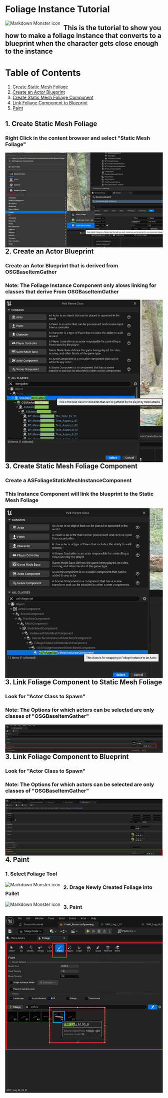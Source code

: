 # Foliage Instance Tutorial

<img src="header.png"
     alt="Markdown Monster icon"
     style="float: left; margin-right: 10px;" />
     
## This is the tutorial to show you how to make a foliage instance that converts to a blueprint when the character gets close enough to the instance

# Table of Contents
1. [Create Static Mesh Foliage](#Create-Static-Mesh-Foliage)
2. [Create an Actor Blueprint](#Create-an-Actor-Blueprint)
3. [Create Static Mesh Foliage Component](#Create-Static-Mesh-Foliage-Component)
4. [Link Foliage Component to Blueprint](#Link-Foliage-Component-to-Blueprint)
5. [Paint](#Paint)


## 1. Create Static Mesh Foliage
### Right Click in the content browser and select "Static Mesh Foliage"
<img src="CreateFoliage.png"
     alt="Markdown Monster icon"
     style="float: left; margin-right: 10px;" />

## 2. Create an Actor Blueprint
### Create an Actor Blueprint that is derived from OSGBaseItemGather
### Note: The Foliage Instance Component only alows linking for classes that derive From OSGBaseItemGather
<img src="CreateActor.png"
     alt="Markdown Monster icon"
     style="float: left; margin-right: 10px;" />
     
## 3. Create Static Mesh Foliage Component
### Create a ASFoliageStaticMeshInstanceComponent
### This Instance Component will link the blueprint to the Static Mesh Foliage
<img src="FoliageComponent.png"
     alt="Markdown Monster icon"
     style="float: left; margin-right: 10px;" />

## 3. Link Foliage Component to Static Mesh Foliage
### Look for "Actor Class to Spawn"
### Note: The Options for which actors can be selected are only classes of "OSGBaseItemGather"
<img src="LinkFoliageComponent.png"
     alt="Markdown Monster icon"
     style="float: left; margin-right: 10px;" />

## 3. Link Foliage Component to Blueprint
### Look for "Actor Class to Spawn"
### Note: The Options for which actors can be selected are only classes of "OSGBaseItemGather"
<img src="LinkComponentToBlueprint.png"
     alt="Markdown Monster icon"
     style="float: left; margin-right: 10px;" />

## 4. Paint
### 1. Select Foliage Tool
<img src="SelectFoliage.png"
     alt="Markdown Monster icon"
     style="float: left; margin-right: 10px;" />

### 2. Drage Newly Created Foliage into Pallet
<img src="DrageFoliage.png"
     alt="Markdown Monster icon"
     style="float: left; margin-right: 10px;" />

### 3. Paint
 <img src="paint.png"
     alt="Markdown Monster icon"
     style="float: left; margin-right: 10px;" />

